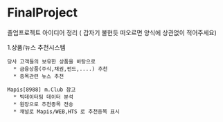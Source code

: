 # FinalProject


졸업프로젝트 아이디어 정리 ( 갑자기 불현듯 떠오르면 양식에 상관없이 적어주세요)
   
1.상품/뉴스 추천시스템 
      
    당사 고객들의 보유한 상품을 바탕으로 
      * 금융상품(주식,채권,펀드,....) 추천
      * 종목관련 뉴스 추천
      
    Mapis[8988] m.Club 참고
      * 빅데이터팀 데이터 분석
      * 원장으로 추천종목 전송
      * 채널로 Mapis/WEB,HTS 로 추천종목 표시
    
